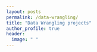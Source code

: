```yaml
---
layout: posts
permalink: /data-wrangling/
title: "Data Wrangling projects"
author_profile: true
header:
  image: " "
---
```

